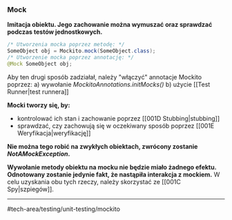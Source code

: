 ### Mock
**Imitacja obiektu. Jego zachowanie można wymuszać oraz sprawdzać podczas testów jednostkowych.**

```java
/* Utworzenia mocka poprzez metodę: */
SomeObject obj = Mockito.mock(SomeObject.class); 
/* Utworzenie mocka poprzez annotację: */
@Mock SomeObject obj;
```
Aby ten drugi sposób zadziałał, należy "włączyć" annotacje Mockito poprzez:
a) wywołanie _MockitoAnnotations.initMocks()_
b) użycie [[Test Runner|test runnera]]

**Mocki tworzy się, by:**
- kontrolować ich stan i zachowanie poprzez [[001D Stubbing|stubbing]] 
- sprawdzać, czy zachowują się w oczekiwany sposób poprzez [[001E Weryfikacja|weryfikację]]

**Nie można tego robić na zwykłych obiektach, zwrócony zostanie _NotAMockException_.**

**Wywołanie metody obiektu na mocku nie będzie miało żadnego efektu. Odnotowany zostanie jedynie fakt, że nastąpiła interakcja z mockiem.** W celu uzyskania obu tych rzeczy, należy skorzystać ze [[001C Spy|szpiegów]].

---
#tech-area/testing/unit-testing/mockito 